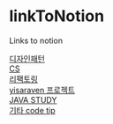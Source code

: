 # linkToNotion
Links to notion

[디자인패턴](https://sixth-hurricane-e8c.notion.site/bc3564e7f60741f4a8a2ed6ce2d74b97)<br>
[CS](https://sixth-hurricane-e8c.notion.site/CS-1f35e3cdd77041cc98c84f9f91fbeb6d)<br>
[리팩토링](https://sixth-hurricane-e8c.notion.site/f75e7dac3674487cbc2831390f702a0c)<br>
[yisaraven 프로젝트](https://sixth-hurricane-e8c.notion.site/f75e7dac3674487cbc2831390f702a0c)<br>
[JAVA STUDY](https://www.notion.so/Java-Study-56acef8e46b3468195d576efd8481e62)<br>
[기타 code tip](https://sixth-hurricane-e8c.notion.site/Code-tip-342185bed8cc4489a1151aa8a8c41d4c)<br>

